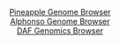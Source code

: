 <div id="Pineapple_Genome_Browser" align="center">
  <a href="https://igv.org/app/?sessionURL=blob:zZJda9swFIb_i6BlA8eW7NquDWU46cfS9Dt1TVuKUWzZUSdLrqTYSUP..7SysZsVmouNgS6kw5HO.7561qAjUlHBQQxcG_k2QsACai76KW5aRi5wQxSIK8wUsYAkFZGEFwTEa1BhpXF6c2ZuzrVuVew4VLeDBvNa2MqzcYNfBce9sgvROCPBGJ4JibWQyhlK3AmH1t2gJzPctraZ7dm.U2KNHczaueBKOC3hdd6b9_JfpbwmXDQkbxZM0zcBudFjNJZ2hb8k2TQpCqLUhKzG5UEyGSd33lH6cBKMHtLLr1kaZLtTWnOsF5Ic1KPnHff4rK.usuXqGWaneJyMr1.ye1yu7ne8w92jZUslUQcoRPuej3wUmmgoL8nyf3JtFt3SuR56aHLMk.CCLq_S50l3Gh4OxUgt5_0ffe.DjQWYKBaGBFDMZRgjaHkwsHw3GPzYon0LwsikIwUF8eOTBbTExTfT_rgGetUaXoAiL4s3dCwgZEkkiAcRhCGKItffC_dgFKGNtQYLyf5etMfpTRRCN3HdIK8o0wbmMle8VTbm3O6Kyq5ft8zy_BZ3t3TlTkIv4TfTljXsZOIn9IKl72RpATP67fuM0Y8o.ifUfUSIrWfbonar8fVhdjUtq2HXIBaQ07vgcu5BPxq_G8920VRCNlibflMxx5.0dVhSzLUpdFTRGWVUrzKTouhBjFzPQAsKwYShEMh69gla0EI._PwbTm_ztPkO">Pineapple Genome Browser</a>
</div>
<div id="Alphonso_Genome_Browser" align="center">
  <a href="https://igv.org/app/?sessionURL=blob:zZJfb5swFMW_i6VWm0TAhgIFqZpo1mRN2lRNRtM_qpABA17BprYhTaN893nRpr2sUvOwaZIf7Ktr33OOfxvQEyEpZyAEtolcEyFgAFnx1QI3bU1muCEShAWuJTGAIAURhGUEhBtQYKlwPL_QNyulWhlaFlXtoMGs5KZ0TNzgV87wSpoZb6whr2uccoEVF9I6FbjnFi37wYqkuG1NPdsxXSvHClu4bivOJLdawspkpd9LfpWSkjDekKTpakV3AhKtR2vMzQJ_ipaLKMuIlFOyPs9Poul5dOOcxfdjb3gfX31Zxt7ycEFLhlUnyMnSh8GkjLPqqW4neSarcVOxKPC6A3t0eeB8Pjx7aakg8gT56NhxkbuLhrKcvPxPrvWiezpvluj5RuB86qQR_Hr7rI4P7NNFH2nj37y4fMP71gA1zzpNA8gq4YcIGg70DNf2Bj.26NiAMNAJCU5B.PBoACVw9qTbHzZArVvNDJDkudvhYwAuciJAOAgg9FEQ2O6RfwSDAG2NDehE_ffiHcXzwId2ZNteUtBaaaDzRLJWmpgxs88Ks3zdM8_59ErMUtIhf7gu_fHkCA1H12pcTGZPf8zS1v716N0XaqPvUfRPyHuPEFOl..J2bRd3sztfyoV9dTN_vc29i_vTCw0bhaPrNwPaL5yCiwYr3a8r.viTtx4LipnShZ5KmtKaqvVS58hXIES2o7EFGa.55hCIMv0ADWggF378jaezfdx.Bw--">Alphonso Genome Browser</a>
</div>


<div id="DAF_Genomics_Browser" align="center">
  <a href="https://igv.org/app/?sessionURL=blob:tZFra9swFIb_i2D95Jt8jQ1heM2loaVlzTyzlhLO7OPY1JY8SU7Shfz3aV7HYBfGoANJSJzL..o8R7JDIRvOSEJciwYWpcQgsub7NXR9i9fQoSRJBa1EgwisUCArkCRHUoFUkN1e6cpaqV4mtl1CZW6R8a4ppCU9C3pT8kHVqFNN14IOPnMGe2kVvNPJCmxo.5ozyW0oCpTSdOwe2XazB318j23GlrjphlY1o.pGm9DGSqsC7bZhJR7.YuQ_KOvVvE7zdTrWX.LTqpyml6v0vTfP7pbh.V12c5FnYX62brYM1CBwutgWCy8_BOIC84CW7x4_zFgfXat0KV95s7P5oW8EyimN6MQLqDcJyMkgLS8GjYAUtaAJ9Y3InRiu75vPVy8I9QwEb0hy_2AQJaB41On3R6Keeg2KSPw0jMwMwkWJgiRm7DgRjWM38CPfiWN6Mo5kEO0Lk1xkt3HkuKnrhtZH6LR.1bTj.LTQr8GXwvhTZ73_FZNf31zNzsPl_M1heLvCdlfuon49EeCnv8X0FcAfv1Vx0YHSoW_PZyjQarUOmfpBxTs9nL4A">DAF Genomics Browser</a>
</div>
